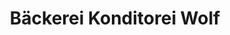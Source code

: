 ---
title: "Bäckerei Konditorei Wolf"
url: /augsburg/baeckerei-konditorei-wolf-koenigsplatz/
shop: Bäckerei
---